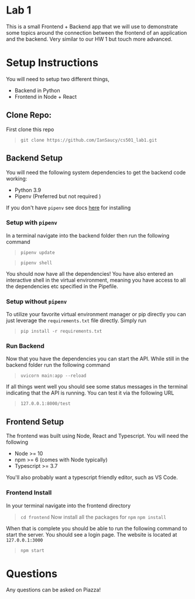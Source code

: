 # Lab 1
This is a small Frontend + Backend app that we will use to demonstrate some topics around the connection between the frontend of an application and the backend. Very similar to our HW 1 but touch more advanced. 

# Setup Instructions

You will need to setup two different things,

- Backend in Python
- Frontend in Node + React

## Clone Repo:

First clone this repo

> `git clone https://github.com/IanSaucy/cs501_lab1.git`

## Backend Setup

You will need the following system dependencies to get the backend code working:

- Python 3.9
- Pipenv (Preferred but not required )

If you don't have `pipenv` see docs [here](https://pipenv.pypa.io/en/latest/install/) for installing

### Setup with `pipenv`

In a terminal navigate into the backend folder then run the following command

> `pipenv update`

> `pipenv shell`

You should now have all the dependencies! You have also entered an interactive shell in the virtual environment, meaning you have access to all the dependencies etc specified in the Pipefile.

### Setup without `pipenv`

To utilize your favorite virtual environment manager or pip directly you can just leverage the `requirements.txt` file directly. Simply run

> `pip install -r requirements.txt`

### Run Backend

Now that you have the dependencies you can start the API. While still in the backend folder run the following command

> `uvicorn main:app --reload`

If all things went well you should see some status messages in the terminal indicating that the API is running. You can test it via the following URL

> `127.0.0.1:8000/test`


## Frontend Setup

The frontend was built using Node, React and Typescript. You will need the following

- Node >= 10
- npm >= 6 (comes with Node typically)
- Typescript >= 3.7

You'll also probably want a typescript friendly editor, such as VS Code.

### Frontend Install

In your terminal navigate into the frontend directory

> `cd frontend`
Now install all the packages for `npm`
> `npm install`

When that is complete you should be able to run the following command to start the server. You should see a login page. The website is located at `127.0.0.1:3000`

> `npm start`


# Questions

Any questions can be asked on Piazza!